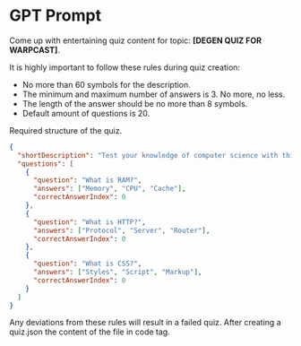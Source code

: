 # GPT Prompt

Come up with entertaining quiz content for topic: **[DEGEN QUIZ FOR WARPCAST]**.

It is highly important to follow these rules during quiz creation:
- No more than 60 symbols for the description.
- The minimum and maximum number of answers is 3. No more, no less.
- The length of the answer should be no more than 8 symbols.
- Default amount of questions is 20.

Required structure of the quiz.

```json
{
  "shortDescription": "Test your knowledge of computer science with this quiz.",
  "questions": [
    {
      "question": "What is RAM?",
      "answers": ["Memory", "CPU", "Cache"],
      "correctAnswerIndex": 0
    },
    {
      "question": "What is HTTP?",
      "answers": ["Protocol", "Server", "Router"],
      "correctAnswerIndex": 0
    },
    {
      "question": "What is CSS?",
      "answers": ["Styles", "Script", "Markup"],
      "correctAnswerIndex": 0
    }
  ]
}

```

Any deviations from these rules will result in a failed quiz.
After creating a quiz.json the content of the file in code tag.
